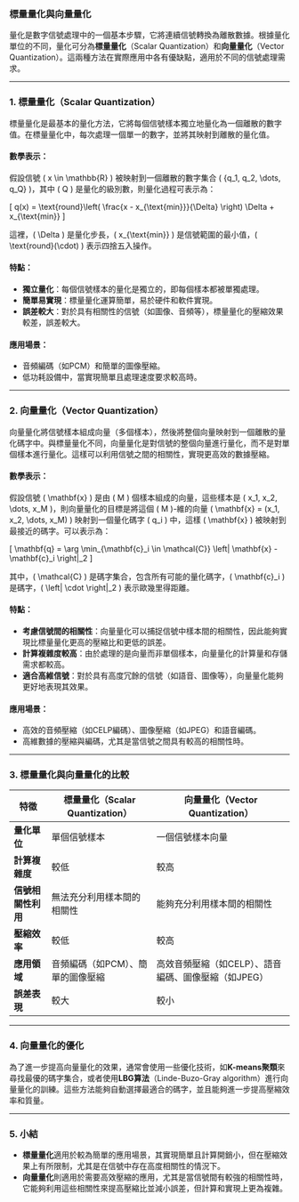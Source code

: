 ### 標量量化與向量量化

量化是數字信號處理中的一個基本步驟，它將連續信號轉換為離散數據。根據量化單位的不同，量化可分為**標量量化**（Scalar Quantization）和**向量量化**（Vector Quantization）。這兩種方法在實際應用中各有優缺點，適用於不同的信號處理需求。

---

### **1. 標量量化（Scalar Quantization）**

標量量化是最基本的量化方法，它將每個信號樣本獨立地量化為一個離散的數字值。在標量量化中，每次處理一個單一的數字，並將其映射到離散的量化值。

#### **數學表示：**

假設信號 \( x \in \mathbb{R} \) 被映射到一個離散的數字集合 \( \{q_1, q_2, \dots, q_Q\} \)，其中 \( Q \) 是量化的級別數，則量化過程可表示為：

\[
q(x) = \text{round}\left( \frac{x - x_{\text{min}}}{\Delta} \right) \Delta + x_{\text{min}}
\]

這裡，\( \Delta \) 是量化步長，\( x_{\text{min}} \) 是信號範圍的最小值，\( \text{round}(\cdot) \) 表示四捨五入操作。

#### **特點：**
- **獨立量化**：每個信號樣本的量化是獨立的，即每個樣本都被單獨處理。
- **簡單易實現**：標量量化運算簡單，易於硬件和軟件實現。
- **誤差較大**：對於具有相關性的信號（如圖像、音頻等），標量量化的壓縮效果較差，誤差較大。

#### **應用場景：**
- 音頻編碼（如PCM）和簡單的圖像壓縮。
- 低功耗設備中，當實現簡單且處理速度要求較高時。

---

### **2. 向量量化（Vector Quantization）**

向量量化將信號樣本組成向量（多個樣本），然後將整個向量映射到一個離散的量化碼字中。與標量量化不同，向量量化是對信號的整個向量進行量化，而不是對單個樣本進行量化。這樣可以利用信號之間的相關性，實現更高效的數據壓縮。

#### **數學表示：**

假設信號 \( \mathbf{x} \) 是由 \( M \) 個樣本組成的向量，這些樣本是 \( x_1, x_2, \dots, x_M \)，則向量量化的目標是將這個 \( M \)-維的向量 \( \mathbf{x} = (x_1, x_2, \dots, x_M) \) 映射到一個量化碼字 \( q_i \) 中，這樣 \( \mathbf{x} \) 被映射到最接近的碼字。可以表示為：

\[
\mathbf{q} = \arg \min_{\mathbf{c}_i \in \mathcal{C}} \left\| \mathbf{x} - \mathbf{c}_i \right\|_2
\]

其中，\( \mathcal{C} \) 是碼字集合，包含所有可能的量化碼字，\( \mathbf{c}_i \) 是碼字，\( \left\| \cdot \right\|_2 \) 表示歐幾里得距離。

#### **特點：**
- **考慮信號間的相關性**：向量量化可以捕捉信號中樣本間的相關性，因此能夠實現比標量量化更高的壓縮比和更低的誤差。
- **計算複雜度較高**：由於處理的是向量而非單個樣本，向量量化的計算量和存儲需求都較高。
- **適合高維信號**：對於具有高度冗餘的信號（如語音、圖像等），向量量化能夠更好地表現其效果。

#### **應用場景：**
- 高效的音頻壓縮（如CELP編碼）、圖像壓縮（如JPEG）和語音編碼。
- 高維數據的壓縮與編碼，尤其是當信號之間具有較高的相關性時。

---

### **3. 標量量化與向量量化的比較**

| 特徵                    | 標量量化（Scalar Quantization）              | 向量量化（Vector Quantization）                  |
|-------------------------|--------------------------------------------|----------------------------------------------|
| **量化單位**             | 單個信號樣本                               | 一個信號樣本向量                              |
| **計算複雜度**           | 較低                                       | 較高                                          |
| **信號相關性利用**       | 無法充分利用樣本間的相關性                  | 能夠充分利用樣本間的相關性                    |
| **壓縮效率**             | 較低                                       | 較高                                          |
| **應用領域**             | 音頻編碼（如PCM）、簡單的圖像壓縮          | 高效音頻壓縮（如CELP）、語音編碼、圖像壓縮（如JPEG）  |
| **誤差表現**             | 較大                                       | 較小                                          |

---

### **4. 向量量化的優化**

為了進一步提高向量量化的效果，通常會使用一些優化技術，如**K-means聚類**來尋找最優的碼字集合，或者使用**LBG算法**（Linde-Buzo-Gray algorithm）進行向量量化的訓練。這些方法能夠自動選擇最適合的碼字，並且能夠進一步提高壓縮效率和質量。

---

### **5. 小結**

- **標量量化**適用於較為簡單的應用場景，其實現簡單且計算開銷小，但在壓縮效果上有所限制，尤其是在信號中存在高度相關性的情況下。
- **向量量化**則適用於需要高效壓縮的應用，尤其是當信號間有較強的相關性時，它能夠利用這些相關性來提高壓縮比並減小誤差，但計算和實現上更為複雜。
